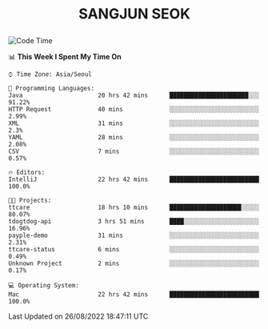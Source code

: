 <h1>
 <p align="center">
   SANGJUN SEOK
 </p>
</h1>

<!--START_SECTION:waka-->
![Code Time](http://img.shields.io/badge/Code%20Time-1%2C745%20hrs%2054%20mins-blue)

📊 **This Week I Spent My Time On** 

```text
⌚︎ Time Zone: Asia/Seoul

💬 Programming Languages: 
Java                     20 hrs 42 mins      ██████████████████████░░░   91.22% 
HTTP Request             40 mins             ░░░░░░░░░░░░░░░░░░░░░░░░░   2.99% 
XML                      31 mins             ░░░░░░░░░░░░░░░░░░░░░░░░░   2.3% 
YAML                     28 mins             ░░░░░░░░░░░░░░░░░░░░░░░░░   2.08% 
CSV                      7 mins              ░░░░░░░░░░░░░░░░░░░░░░░░░   0.57%

🔥 Editors: 
IntelliJ                 22 hrs 42 mins      █████████████████████████   100.0%

🐱‍💻 Projects: 
ttcare                   18 hrs 10 mins      ████████████████████░░░░░   80.07% 
tdogtdog-api             3 hrs 51 mins       ████░░░░░░░░░░░░░░░░░░░░░   16.96% 
payple-demo              31 mins             ░░░░░░░░░░░░░░░░░░░░░░░░░   2.31% 
ttcare-status            6 mins              ░░░░░░░░░░░░░░░░░░░░░░░░░   0.49% 
Unknown Project          2 mins              ░░░░░░░░░░░░░░░░░░░░░░░░░   0.17%

💻 Operating System: 
Mac                      22 hrs 42 mins      █████████████████████████   100.0%

```


 Last Updated on 26/08/2022 18:47:11 UTC
<!--END_SECTION:waka-->
